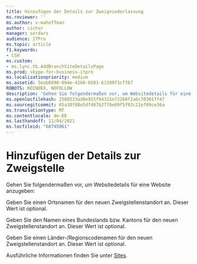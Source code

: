 ```yaml
---
title: Hinzufügen der Details zur Zweigniederlassung
ms.reviewer: ''
ms.author: v-mahoffman
author: cichur
manager: serdars
audience: ITPro
ms.topic: article
f1.keywords:
- CSH
ms.custom:
- ms.lync.tb.AddBranchSiteDetailsPage
ms.prod: skype-for-business-itpro
ms.localizationpriority: medium
ms.assetid: 5eab6090-094e-4260-b501-61309f1cff67
ROBOTS: NOINDEX, NOFOLLOW
description: 'Gehen Sie folgendermaßen vor, um Websitedetails für eine Website anzugeben:'
ms.openlocfilehash: 2580233ad8e915f94315ef2260f2a6c70301ff47
ms.sourcegitcommit: 65a10f80e5dfd67b2778e09f5f92c21ef09ce36a
ms.translationtype: MT
ms.contentlocale: de-DE
ms.lasthandoff: 11/04/2021
ms.locfileid: "60745061"
---
```

# <a name="add-branch-site-details"></a>Hinzufügen der Details zur Zweigstelle

Gehen Sie folgendermaßen vor, um Websitedetails für eine Website anzugeben:

Geben Sie einen Ortsnamen für den neuen Zweigstellenstandort an. Dieser Wert ist optional.

Geben Sie den Namen eines Bundeslands bzw. Kantons für den neuen Zweigstellenstandort an. Dieser Wert ist optional.

Geben Sie einen Länder-/Regionscodenamen für den neuen Zweigstellenstandort an. Dieser Wert ist optional.

Ausführliche Informationen finden Sie unter [Sites](/previous-versions/office/lync-server-2013/lync-server-2013-sites).